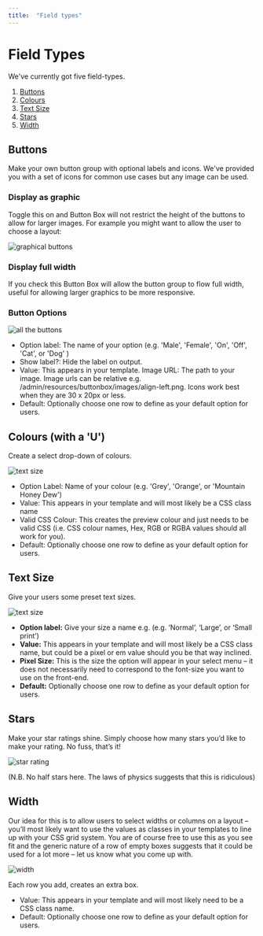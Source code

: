 ```yaml
---
title:  "Field types"
---
```


# Field Types

We've currently got five field-types.

1. [Buttons](#buttons)
2. [Colours](#colours)
3. [Text Size](#text-size)
4. [Stars](#starts)
5. [Width](#width)

## Buttons

Make your own button group with optional labels and icons. We've provided you with a set of icons for common use cases but any image can be used.

### Display as graphic

Toggle this on and Button Box will not restrict the height of the buttons to allow for larger images. For example you might want to allow the user to choose a layout:

![graphical buttons](http://s3-eu-west-1.amazonaws.com/supercoolplugins/Button-Box/graphic-buttons.jpg)

### Display full width

If you check this Button Box will allow the button group to flow full width, useful for allowing larger graphics to be more responsive.

### Button Options

![all the buttons](http://s3-eu-west-1.amazonaws.com/supercoolplugins/Button-Box/buttons-with-settings.jpg)

* Option label: The name of your option (e.g. 'Male', 'Female', 'On', 'Off', 'Cat', or 'Dog' )
* Show label?: Hide the label on output.
* Value: This appears in your template.
Image URL: The path to your image. Image urls can be relative e.g. /admin/resources/buttonbox/images/align-left.png. Icons work best when they are 30 x 20px or less.
* Default: Optionally choose one row to define as your default option for users.


## Colours (with a 'U')

Create a select drop-down of colours.

![text size](http://s3-eu-west-1.amazonaws.com/supercoolplugins/Button-Box/colours.jpg)

* Option Label: Name of your colour (e.g. 'Grey', 'Orange', or 'Mountain Honey Dew')
* Value: This appears in your template and will most likely be a CSS class name
* Valid CSS Colour: This creates the preview colour and just needs to be valid CSS (i.e. CSS colour names, Hex, RGB or RGBA values should all work for you).
* Default: Optionally choose one row to define as your default option for users.


## Text Size

Give your users some preset text sizes.

![text size](http://s3-eu-west-1.amazonaws.com/supercoolplugins/Button-Box/text-size.jpg)

* __Option label:__ Give your size a name e.g. (e.g. ‘Normal’, ‘Large’, or ‘Small print’)
* __Value:__ This appears in your template and will most likely be a CSS class name, but could be a pixel or em value should you be that way inclined.
* __Pixel Size:__ This is the size the option will appear in your select menu – it does not necessarily need to correspond to the  font-size you want to use on the front-end.
* __Default:__ Optionally choose one row to define as your default option for users.


## Stars

Make your star ratings shine.
Simply choose how many stars you’d like to make your rating. No fuss, that’s it!

![star rating](http://s3-eu-west-1.amazonaws.com/supercoolplugins/Button-Box/star-rating.jpg)

(N.B. No half stars here. The laws of physics suggests that this is ridiculous)


## Width

Our idea for this is to allow users to select widths or columns on a layout – you’ll most likely want to use the values as classes in your templates to line up with your CSS grid system.
You are of course free to use this as you see fit and the generic nature of a row of empty boxes suggests that it could be used for a lot more – let us know what you come up with.

![width](http://s3-eu-west-1.amazonaws.com/supercoolplugins/Button-Box/width.jpg)

Each row you add, creates an extra box.
* Value: This appears in your template and will most likely need to be a CSS class name.
* Default: Optionally choose one row to define as your default option for users.
